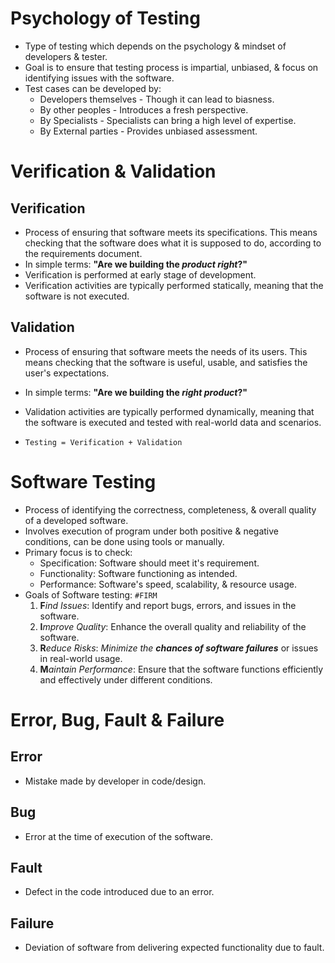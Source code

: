 # Psychology of Testing
- Type of testing which depends on the psychology & mindset of developers & tester.
- Goal is to ensure that testing process is impartial, unbiased, & focus on identifying issues with the software.
- Test cases can be developed by:
	- Developers themselves - Though it can lead to biasness.
	- By other peoples - Introduces a fresh perspective.
	- By Specialists - Specialists can bring a high level of expertise.
	- By External parties - Provides unbiased assessment.

# Verification & Validation
## Verification
- Process of ensuring that software meets its specifications. This means checking that the software does what it is supposed to do, according to the requirements document.
- In simple terms: **"Are we building the *product right*?"**
- Verification is performed at early stage of development.
- Verification activities are typically performed statically, meaning that the software is not executed.

## Validation
- Process of ensuring that software meets the needs of its users. This means checking that the software is useful, usable, and satisfies the user's expectations.
- In simple terms: **"Are we building the *right product*?"**
- Validation activities are typically performed dynamically, meaning that the software is executed and tested with real-world data and scenarios.

- `Testing = Verification + Validation`

# Software Testing
- Process of identifying the correctness, completeness, & overall quality of a developed software.
- Involves execution of program under both positive & negative conditions, can be done using tools or manually.
- Primary focus is to check:
	- Specification: Software should meet it's requirement.
	- Functionality: Software functioning as intended.
	- Performance: Software's speed, scalability, & resource usage.
- Goals of Software testing: `#FIRM`
	1. **F**_ind Issues_: Identify and report bugs, errors, and issues in the software.
	2. **I**_mprove Quality_: Enhance the overall quality and reliability of the software.
	3. **R**_educe Risks_: _Minimize the **chances of software failures**_ or issues in real-world usage.
	4. **M**_aintain Performance_: Ensure that the software functions efficiently and effectively under different conditions.
# Error, Bug, Fault & Failure
## Error
- Mistake made by developer in code/design.
## Bug
- Error at the time of execution of the software.
## Fault
- Defect in the code introduced due to an error.
## Failure
- Deviation of software from delivering expected functionality due to fault.